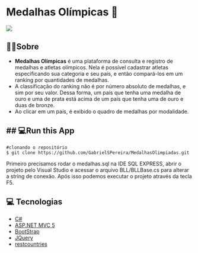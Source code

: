 # Medalhas Olímpicas 🏅
[<img src="https://i.imgur.com/0u0ZmMR.png" target="_blank">](https://medalhasolimpicas.azurewebsites.net/)
##  🏋️‍♀️Sobre
- **Medalhas Olímpicas** é uma plataforma de consulta e registro de medalhas e atletas olímpicos. Nela é possível cadastrar atletas especificando sua categoria e seu país, e então compará-los em um ranking por quantidades de medalhas.
- A classificação do ranking não é por número absoluto de medalhas, e sim por seu valor. Dessa forma, um país que tenha uma medalha de ouro e uma de prata está acima de um país que tenha uma de ouro e duas de bronze.
- Ao clicar em um país, é exibido o quadro de medalhas por modalidade.
## ## 💻Run this App
```
#clonando o repositório
$ git clone https://github.com/GabrielSPereira/MedalhasOlimpiadas.git
```
Primeiro precisamos rodar o medalhas.sql na IDE SQL EXPRESS, abrir o projeto pelo Visual Studio e acessar o arquivo BLL/BLLBase.cs para alterar a string de conexão. Após isso podemos executar o projeto através da tecla F5.
## 💻 Tecnologias
-   [C#](https://docs.microsoft.com/pt-br/dotnet/csharp/)
-   [ASP.NET MVC 5](https://docs.microsoft.com/pt-br/aspnet/mvc/overview/getting-started/introduction/getting-started)
-   [BootStrap](https://getbootstrap.com/)
-   [JQuery](https://api.jquery.com/jquery.ajax/)
-   [restcountries](https://restcountries.eu/)
